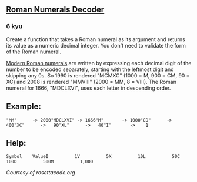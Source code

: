 <h2><a href=https://www.codewars.com/kata/51b6249c4612257ac0000005/train/python target="_blank">Roman Numerals Decoder</a></h2><h3>6 kyu</h3><p>Create a function that takes a Roman numeral as its argument and returns its value as a numeric decimal integer. You don't need to validate the form of the Roman numeral.</p><p><a href="https://en.wikipedia.org/wiki/Roman_numerals#Standard_form" data-turbolinks="false" target="_blank">Modern Roman numerals</a> are written by expressing each decimal digit of the number to be encoded separately, starting with the leftmost digit and skipping any 0s. So 1990 is rendered "MCMXC" (1000 = M, 900 = CM, 90 = XC) and 2008 is rendered "MMVIII" (2000 = MM, 8 = VIII). The Roman numeral for 1666, "MDCLXVI", uses each letter in descending order.</p><h2 id="example">Example:</h2><pre><code>"MM"      -&gt; 2000"MDCLXVI" -&gt; 1666"M"       -&gt; 1000"CD"      -&gt;  400"XC"      -&gt;   90"XL"      -&gt;   40"I"       -&gt;    1</code></pre><h2 id="help">Help:</h2><pre><code>Symbol    ValueI          1V          5X          10L          50C          100D          500M          1,000</code></pre><p><em>Courtesy of rosettacode.org</em></p>